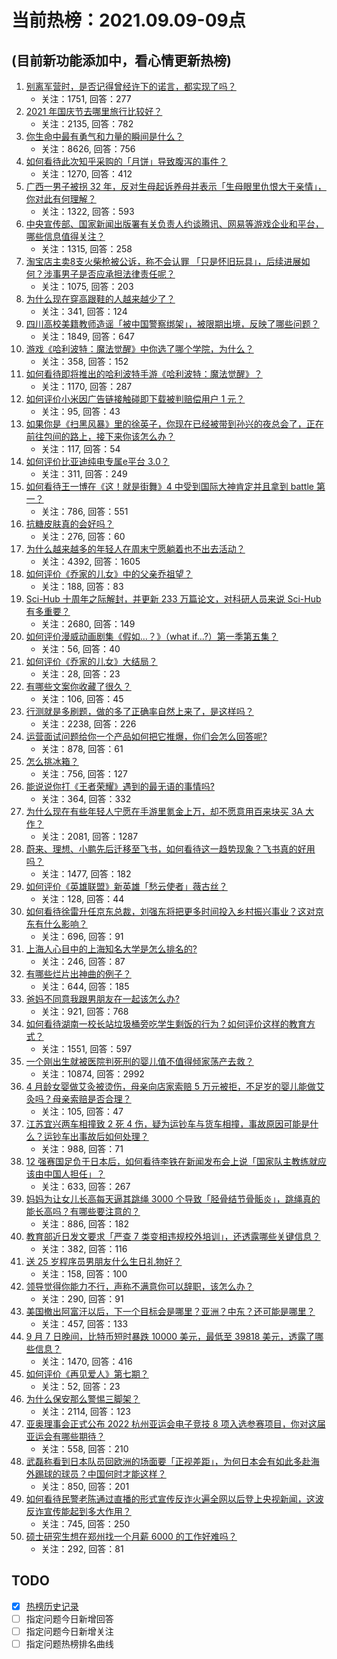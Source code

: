 # 当前热榜：2021.09.09-09点
## (目前新功能添加中，看心情更新热榜)
1. [别离军营时，是否记得曾经许下的诺言，都实现了吗？](https://www.zhihu.com/question/482936135)
    * 关注：1751, 回答：277
2. [2021 年国庆节去哪里旅行比较好？](https://www.zhihu.com/question/484222319)
    * 关注：2135, 回答：782
3. [你生命中最有勇气和力量的瞬间是什么？](https://www.zhihu.com/question/22335730)
    * 关注：8626, 回答：756
4. [如何看待此次知乎采购的「月饼」导致腹泻的事件？](https://www.zhihu.com/question/485592075)
    * 关注：1270, 回答：412
5. [广西一男子被拐 32 年，反对生母起诉养母并表示「生母眼里仇恨大于亲情」，你对此有何理解？](https://www.zhihu.com/question/485217895)
    * 关注：1322, 回答：593
6. [中央宣传部、国家新闻出版署有关负责人约谈腾讯、网易等游戏企业和平台，哪些信息值得关注？](https://www.zhihu.com/question/485599648)
    * 关注：1315, 回答：258
7. [淘宝店主卖8支火柴枪被公诉，称不会认罪 「只是怀旧玩具」，后续进展如何？涉事男子是否应承担法律责任呢？](https://www.zhihu.com/question/485542702)
    * 关注：1075, 回答：203
8. [为什么现在穿高跟鞋的人越来越少了？](https://www.zhihu.com/question/484700671)
    * 关注：341, 回答：124
9. [四川高校美籍教师造谣「被中国警察绑架」，被限期出境，反映了哪些问题？](https://www.zhihu.com/question/485482930)
    * 关注：1849, 回答：647
10. [游戏《哈利波特：魔法觉醒》中你选了哪个学院，为什么？](https://www.zhihu.com/question/485482350)
    * 关注：358, 回答：152
11. [如何看待即将推出的哈利波特手游《哈利波特：魔法觉醒》？](https://www.zhihu.com/question/353190150)
    * 关注：1170, 回答：287
12. [如何评价小米因广告链接触碰即下载被判赔偿用户 1 元？](https://www.zhihu.com/question/485481734)
    * 关注：95, 回答：43
13. [如果你是《扫黑风暴》里的徐英子，你现在已经被带到孙兴的夜总会了，正在前往包间的路上，接下来你该怎么办？](https://www.zhihu.com/question/484866378)
    * 关注：117, 回答：54
14. [如何评价比亚迪纯电专属e平台 3.0？](https://www.zhihu.com/question/485588033)
    * 关注：311, 回答：249
15. [如何看待王一博在《这！就是街舞》4 中受到国际大神肯定并且拿到 battle 第一？](https://www.zhihu.com/question/485519092)
    * 关注：786, 回答：551
16. [抗糖皮肤真的会好吗？](https://www.zhihu.com/question/332261143)
    * 关注：276, 回答：60
17. [为什么越来越多的年轻人在周末宁愿躺着也不出去活动？](https://www.zhihu.com/question/484996198)
    * 关注：4392, 回答：1605
18. [如何评价《乔家的儿女》中的父亲乔祖望？](https://www.zhihu.com/question/481878431)
    * 关注：188, 回答：83
19. [Sci-Hub 十周年之际解封，并更新 233 万篇论文，对科研人员来说 Sci-Hub 有多重要？](https://www.zhihu.com/question/485140254)
    * 关注：2680, 回答：149
20. [如何评价漫威动画剧集《假如…？》（what if...?）第一季第五集？](https://www.zhihu.com/question/485487930)
    * 关注：56, 回答：40
21. [如何评价《乔家的儿女》大结局？](https://www.zhihu.com/question/482891669)
    * 关注：28, 回答：23
22. [有哪些文案你收藏了很久？](https://www.zhihu.com/question/476175314)
    * 关注：106, 回答：45
23. [行测就是多刷题，做的多了正确率自然上来了，是这样吗？](https://www.zhihu.com/question/371548342)
    * 关注：2238, 回答：226
24. [运营面试问题给你一个产品如何把它推爆，你们会怎么回答呢?](https://www.zhihu.com/question/427640728)
    * 关注：878, 回答：61
25. [怎么挑冰箱？](https://www.zhihu.com/question/31184961)
    * 关注：756, 回答：127
26. [能说说你打《王者荣耀》遇到的最无语的事情吗?](https://www.zhihu.com/question/447871866)
    * 关注：364, 回答：332
27. [为什么现在有些年轻人宁愿在手游里氪金上万，却不愿意用百来块买 3A 大作？](https://www.zhihu.com/question/466910345)
    * 关注：2081, 回答：1287
28. [蔚来、理想、小鹏先后迁移至飞书，如何看待这一趋势现象？飞书真的好用吗？](https://www.zhihu.com/question/485225527)
    * 关注：1477, 回答：182
29. [如何评价《英雄联盟》新英雄「愁云使者」薇古丝？](https://www.zhihu.com/question/484449552)
    * 关注：128, 回答：44
30. [如何看待徐雷升任京东总裁，刘强东将把更多时间投入乡村振兴事业？这对京东有什么影响？](https://www.zhihu.com/question/484981791)
    * 关注：696, 回答：91
31. [上海人心目中的上海知名大学是怎么排名的?](https://www.zhihu.com/question/443578951)
    * 关注：246, 回答：87
32. [有哪些烂片出神曲的例子？](https://www.zhihu.com/question/52393381)
    * 关注：644, 回答：185
33. [爸妈不同意我跟男朋友在一起该怎么办?](https://www.zhihu.com/question/485413592)
    * 关注：921, 回答：768
34. [如何看待湖南一校长站垃圾桶旁吃学生剩饭的行为？如何评价这样的教育方式？](https://www.zhihu.com/question/485197219)
    * 关注：1551, 回答：597
35. [一个刚出生就被医院判死刑的婴儿值不值得倾家荡产去救？](https://www.zhihu.com/question/57895213)
    * 关注：10874, 回答：2992
36. [4 月龄女婴做艾灸被烫伤，母亲向店家索赔 5 万元被拒，不足岁的婴儿能做艾灸吗？母亲索赔是否合理？](https://www.zhihu.com/question/485007366)
    * 关注：105, 回答：47
37. [江苏宜兴两车相撞致 2 死 4 伤，疑为运钞车与货车相撞，事故原因可能是什么？运钞车出事故后如何处理？](https://www.zhihu.com/question/485477446)
    * 关注：988, 回答：71
38. [12 强赛国足负于日本后，如何看待李铁在新闻发布会上说「国家队主教练就应该由中国人担任」？](https://www.zhihu.com/question/485450998)
    * 关注：633, 回答：267
39. [妈妈为让女儿长高每天逼其跳绳 3000 个导致「胫骨结节骨骺炎」，跳绳真的能长高吗？有哪些要注意的？](https://www.zhihu.com/question/485451650)
    * 关注：886, 回答：182
40. [教育部近日发文要求「严查 7 类变相违规校外培训」，还透露哪些关键信息？](https://www.zhihu.com/question/485539586)
    * 关注：382, 回答：116
41. [送 25 岁程序员男朋友什么生日礼物好？](https://www.zhihu.com/question/454736991)
    * 关注：158, 回答：100
42. [领导觉得你能力不行，声称不满意你可以辞职，该怎么办？](https://www.zhihu.com/question/484072534)
    * 关注：290, 回答：91
43. [美国撤出阿富汗以后，下一个目标会是哪里？亚洲？中东？还可能是哪里？](https://www.zhihu.com/question/484545539)
    * 关注：457, 回答：133
44. [9 月 7 日晚间，比特币短时暴跌 10000 美元，最低至  39818 美元，透露了哪些信息？](https://www.zhihu.com/question/485445430)
    * 关注：1470, 回答：416
45. [如何评价《再见爱人》第七期？](https://www.zhihu.com/question/485490480)
    * 关注：52, 回答：23
46. [为什么保安那么警惕三脚架？](https://www.zhihu.com/question/435838018)
    * 关注：2114, 回答：123
47. [亚奥理事会正式公布 2022 杭州亚运会电子竞技 8 项入选参赛项目，你对这届亚运会有哪些期待？](https://www.zhihu.com/question/485569397)
    * 关注：558, 回答：210
48. [武磊称看到日本队员回欧洲的场面要「正视差距」，为何日本会有如此多赴海外踢球的球员？中国何时才能这样？](https://www.zhihu.com/question/485470983)
    * 关注：850, 回答：201
49. [如何看待民警老陈通过直播的形式宣传反诈火遍全网以后登上央视新闻，这波反诈宣传能起到多大作用？](https://www.zhihu.com/question/485412742)
    * 关注：745, 回答：250
50. [硕士研究生想在郑州找一个月薪 6000 的工作好难吗？](https://www.zhihu.com/question/482988346)
    * 关注：292, 回答：81
## TODO
* [x] [热榜历史记录](hot_history/AllHot.md)
* [ ] 指定问题今日新增回答
* [ ] 指定问题今日新增关注
* [ ] 指定问题热榜排名曲线
